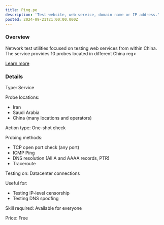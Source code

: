 ```yaml
---
title: Ping.pe
description: 'Test website, web service, domain name or IP address.'
posted: 2024-09-21T21:00:00.000Z
---
```

### Overview  
Network test utilities focused on testing web services from within China. The service provides 10 probes located in different China reg>

[Learn more](https://ping.pe)

### Details
Type: Service

Probe locations:
>
 - Iran
 - Saudi Arabia
 - China (many locations and operators)

Action type: One-shot check

Probing methods:
>
 - TCP open port check (any port)
 - ICMP Ping
 - DNS resolution (All A and AAAA records, PTR)
 - Traceroute

Testing on: Datacenter connections

Useful for:
>
 - Testing IP-level censorship
 - Testing DNS spoofing

Skill required: Available for everyone

Price: Free
